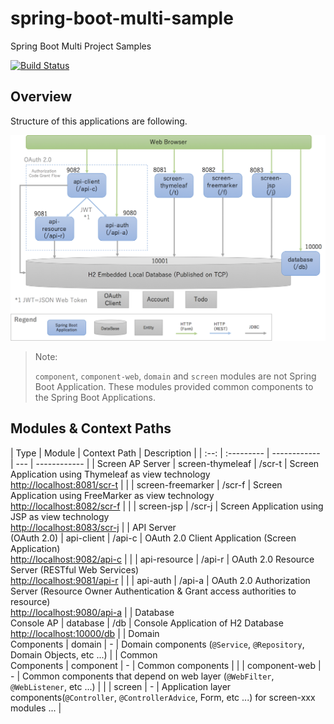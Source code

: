 # spring-boot-multi-sample
Spring Boot Multi Project Samples

[![Build Status](https://travis-ci.org/kazuki43zoo/spring-boot-multi-sample.svg?branch=master)](https://travis-ci.org/kazuki43zoo/spring-boot-multi-sample)


## Overview

Structure of this applications are following.

![alt text](overview.png "Sample Applications Structure")

> Note:
>
> `component`, `component-web`, `domain` and `screen` modules are not Spring Boot Application. These modules provided common components to the Spring Boot Applications.

## Modules & Context Paths
| Type | Module | Context Path | Description |
| :--: | :--------- | ------------ | --- | ------------ |
| Screen AP Server          | screen-thymeleaf  | /scr-t | Screen Application using Thymeleaf as view technology<br>[http://localhost:8081/scr-t](http://localhost:8081/scr-t) |
|                           | screen-freemarker | /scr-f | Screen Application using FreeMarker as view technology<br>[http://localhost:8082/scr-f](http://localhost:8082/scr-f) |
|                           | screen-jsp        | /scr-j | Screen Application using JSP as view technology<br>[http://localhost:8083/scr-j](http://localhost:8083/scr-j) |
| API Server<br>(OAuth 2.0) | api-client        | /api-c | OAuth 2.0 Client Application (Screen Application)<br>[http://localhost:9082/api-c](http://localhost:9082/api-c) |
|                           | api-resource      | /api-r | OAuth 2.0 Resource Server (RESTful Web Services)<br>[http://localhost:9081/api-r](http://localhost:9081/api-r) |
|                           | api-auth          | /api-a | OAuth 2.0 Authorization Server (Resource Owner Authentication & Grant access authorities to resource)<br>[http://localhost:9080/api-a](http://localhost:9080/api-a) |
| Database<br>Console AP    | database          | /db    | Console Application of H2 Database<br>[http://localhost:10000/db](http://localhost:10000/db) |
| Domain<br>Components      | domain            | -      | Domain components (`@Service`, `@Repository`, Domain Objects, etc ...) |
| Common<br>Components      | component         | -      | Common components |
|                           | component-web     | -      | Common components that depend on web layer (`@WebFilter`, `@WebListener`, etc ...) |
|                           | screen            | -      | Application layer components(`@Controller`, `@ControllerAdvice`, Form, etc ...) for screen-xxx modules ... |

